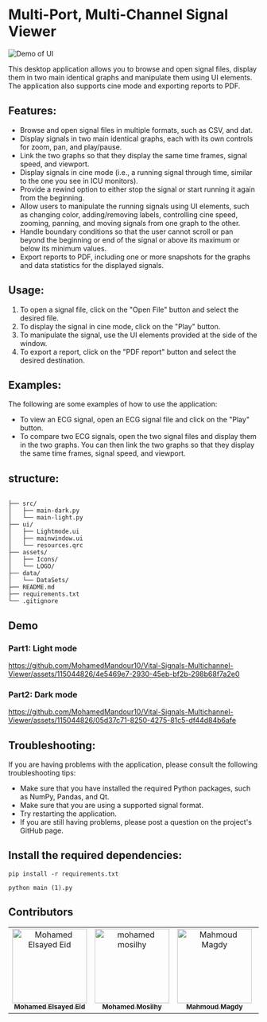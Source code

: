 # Multi-Port, Multi-Channel Signal Viewer
![Demo of UI](https://github.com/MohamedMandour10/Vital-Signals-Multichannel-Viewer/assets/115044826/729f975e-32c7-43f4-b64a-a646e654a8ff)

This desktop application allows you to browse and open signal files, display them in two main identical graphs and manipulate them using UI elements. The application also supports cine mode and exporting reports to PDF.

## **Features:**

* Browse and open signal files in multiple formats, such as CSV, and dat.
* Display signals in two main identical graphs, each with its own controls for zoom, pan, and play/pause.
* Link the two graphs so that they display the same time frames, signal speed, and viewport.
* Display signals in cine mode (i.e., a running signal through time, similar to the one you see in ICU monitors).
* Provide a rewind option to either stop the signal or start running it again from the beginning.
* Allow users to manipulate the running signals using UI elements, such as changing color, adding/removing labels, controlling cine speed, zooming, panning, and moving signals from one graph to the other.
* Handle boundary conditions so that the user cannot scroll or pan beyond the beginning or end of the signal or above its maximum or below its minimum values.
* Export reports to PDF, including one or more snapshots for the graphs and data statistics for the displayed signals.

## **Usage:**

1. To open a signal file, click on the "Open File" button and select the desired file.
2. To display the signal in cine mode, click on the "Play" button.
3. To manipulate the signal, use the UI elements provided at the side of the window.
4. To export a report, click on the "PDF report" button and select the desired destination.

## **Examples:**

The following are some examples of how to use the application:

* To view an ECG signal, open an ECG signal file and click on the "Play" button.
* To compare two ECG signals, open the two signal files and display them in the two graphs. You can then link the two graphs so that they display the same time frames, signal speed, and viewport.

## **structure:**
```

├── src/
│   ├── main-dark.py
│   └── main-light.py
├── ui/
│   ├── Lightmode.ui
│   ├── mainwindow.ui
│   └── resources.qrc 
├── assets/
│   ├── Icons/
│   └── LOGO/
├── data/
│   └── DataSets/
├── README.md
├── requirements.txt
└── .gitignore
```
  
## Demo
### Part1: Light mode


https://github.com/MohamedMandour10/Vital-Signals-Multichannel-Viewer/assets/115044826/4e5469e7-2930-45eb-bf2b-298b68f7a2e0



### Part2: Dark mode


https://github.com/MohamedMandour10/Vital-Signals-Multichannel-Viewer/assets/115044826/05d37c71-8250-4275-81c5-df44d84b6afe


## **Troubleshooting:**

If you are having problems with the application, please consult the following troubleshooting tips:

* Make sure that you have installed the required Python packages, such as NumPy, Pandas, and Qt.
* Make sure that you are using a supported signal format.
* Try restarting the application.
* If you are still having problems, please post a question on the project's GitHub page.

## **Install the required dependencies:**
  ```
  pip install -r requirements.txt
  ```
```
python main (1).py
```
## Contributors <a name = "Contributors"></a>
<table>
  <tr>
    <td align="center">
    <a href="https://github.com/MohamedMandour10" target="_black">
    <img src="https://avatars.githubusercontent.com/u/115044826?v=4" width="150px;" alt="Mohamed Elsayed Eid"/>
    <br />
    <sub><b>Mohamed Elsayed Eid</b></sub></a>
    </td>
    <td align="center">
    <a href="https://github.com/mohamedmosilhy" target="_black">
    <img src="https://avatars.githubusercontent.com/u/93820559?v=4" width="150px;" alt="mohamed mosilhy"/>
    <br />
    <sub><b>Mohamed Mosilhy</b></sub></a>
    </td>
    <td align="center">
    <a href="https://github.com/MahmoudMagdy404" target="_black">
    <img src="https://avatars.githubusercontent.com/u/83336074?v=4" width="150px;" alt="Mahmoud Magdy"/>
    <br />
    <sub><b>Mahmoud Magdy</b></sub></a>
    </td>
    <td align="center">
    <a href="https://github.com/joyou159" target="_black">
    <img src="https://avatars.githubusercontent.com/u/85418161?v=4" width="150px;" alt="Youssef Ahmed"/>
    <br />
    <sub><b>Youssef Ahmed</b></sub></a>
    </td>
      </tr>

